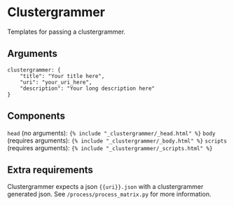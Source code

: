 # Clustergrammer

Templates for passing a clustergrammer.

## Arguments

```
clustergrammer: {
	"title": "Your title here",
	"uri": "your_uri_here",
	"description": "Your long description here"
}
```

## Components

`head` (no arguments): `{% include "_clustergrammer/_head.html" %}`
`body` (requires arguments): `{% include "_clustergrammer/_body.html" %}`
`scripts` (requires arguments): `{% include "_clustergrammer/_scripts.html" %}`

## Extra requirements

Clustergrammer expects a json `{{uri}}.json` with a clustergrammer generated json.
See `/process/process_matrix.py` for more information.
